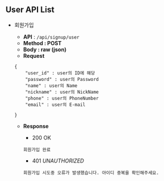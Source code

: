 ## User API List

- 회원가입
    - **API** : `/api/signup/user`
    - **Method : POST**
    - **Body :  raw (json)**
    - **Request**
    
    ```jsonc
    {
    	"user_id" : user의 ID에 해당
    	"password" : user의 Password
    	"name" : user의 Name
    	"nickname" : user의 NickName
    	"phone" : user의 PhoneNumber
        "email" : user의 E-mail
      
    }
    ```
    
    - **Response**
        - 200 OK
        
        ```jsonc
        회원가입 완료
        ```
        
        - 401 *UNAUTHORIZED*
        
        ```jsonc
        회원가입 시도중 오류가 발생했습니다. 아이디 중복을 확인해주세요.
        ```
